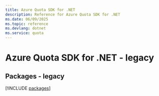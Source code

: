 ```yaml
---
title: Azure Quota SDK for .NET
description: Reference for Azure Quota SDK for .NET
ms.date: 06/09/2025
ms.topic: reference
ms.devlang: dotnet
ms.service: quota
---
```

# Azure Quota SDK for .NET - legacy
## Packages - legacy
[!INCLUDE [packages](quota-index.md)]